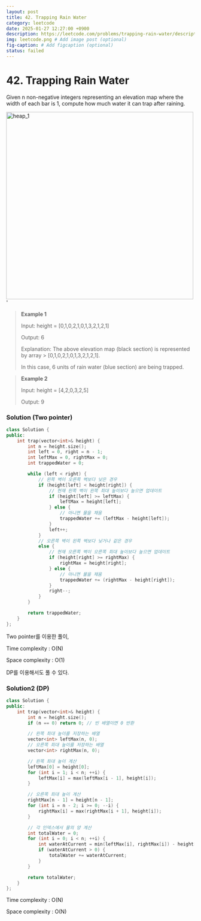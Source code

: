 ```yaml
---
layout: post
title: 42. Trapping Rain Water
category: leetcode
date: 2025-01-27 12:27:00 +0900
description: https://leetcode.com/problems/trapping-rain-water/description/
img: leetcode.png # Add image post (optional)
fig-caption: # Add figcaption (optional)
status: failed
---
```


# 42. Trapping Rain Water

Given n non-negative integers representing an elevation map where the width of each bar is 1, compute how much water it can trap after raining.

<img src="/rainwatertrap.png" alt="heap_1" width="500"/>'


> **Example 1**
> 
> Input: height = [0,1,0,2,1,0,1,3,2,1,2,1]
> 
> Output: 6
> 
> Explanation: The above elevation map (black section) is represented by array > [0,1,0,2,1,0,1,3,2,1,2,1]. 
> 
> In this case, 6 units of rain water (blue section) are being trapped.

> **Example 2**
> 
> Input: height = [4,2,0,3,2,5]
> 
> Output: 9


### Solution (Two pointer)

```cpp
class Solution {
public:
    int trap(vector<int>& height) {
        int n = height.size();
        int left = 0, right = n - 1;
        int leftMax = 0, rightMax = 0;
        int trappedWater = 0;

        while (left < right) {
            // 왼쪽 벽이 오른쪽 벽보다 낮은 경우
            if (height[left] < height[right]) {
                // 현재 왼쪽 벽이 왼쪽 최대 높이보다 높으면 업데이트
                if (height[left] >= leftMax) {
                    leftMax = height[left];
                } else {
                    // 아니면 물을 채움
                    trappedWater += (leftMax - height[left]);
                }
                left++;
            }
            // 오른쪽 벽이 왼쪽 벽보다 낮거나 같은 경우
            else {
                // 현재 오른쪽 벽이 오른쪽 최대 높이보다 높으면 업데이트
                if (height[right] >= rightMax) {
                    rightMax = height[right];
                } else {
                    // 아니면 물을 채움
                    trappedWater += (rightMax - height[right]);
                }
                right--;
            }
        }

        return trappedWater;
    }
};
```
Two pointer를 이용한 풀이, 

Time complexity : O(N)

Space complexity : O(1)


DP를 이용해서도 풀 수 있다. 


### Solution2 (DP)

```cpp
class Solution {
public:
    int trap(vector<int>& height) {
        int n = height.size();
        if (n == 0) return 0; // 빈 배열이면 0 반환

        // 왼쪽 최대 높이를 저장하는 배열
        vector<int> leftMax(n, 0);
        // 오른쪽 최대 높이를 저장하는 배열
        vector<int> rightMax(n, 0);

        // 왼쪽 최대 높이 계산
        leftMax[0] = height[0];
        for (int i = 1; i < n; ++i) {
            leftMax[i] = max(leftMax[i - 1], height[i]);
        }

        // 오른쪽 최대 높이 계산
        rightMax[n - 1] = height[n - 1];
        for (int i = n - 2; i >= 0; --i) {
            rightMax[i] = max(rightMax[i + 1], height[i]);
        }

        // 각 인덱스에서 물의 양 계산
        int totalWater = 0;
        for (int i = 0; i < n; ++i) {
            int waterAtCurrent = min(leftMax[i], rightMax[i]) - height[i];
            if (waterAtCurrent > 0) {
                totalWater += waterAtCurrent;
            }
        }

        return totalWater;
    }
};
```

Time complexity : O(N)

Space complexity : O(N)